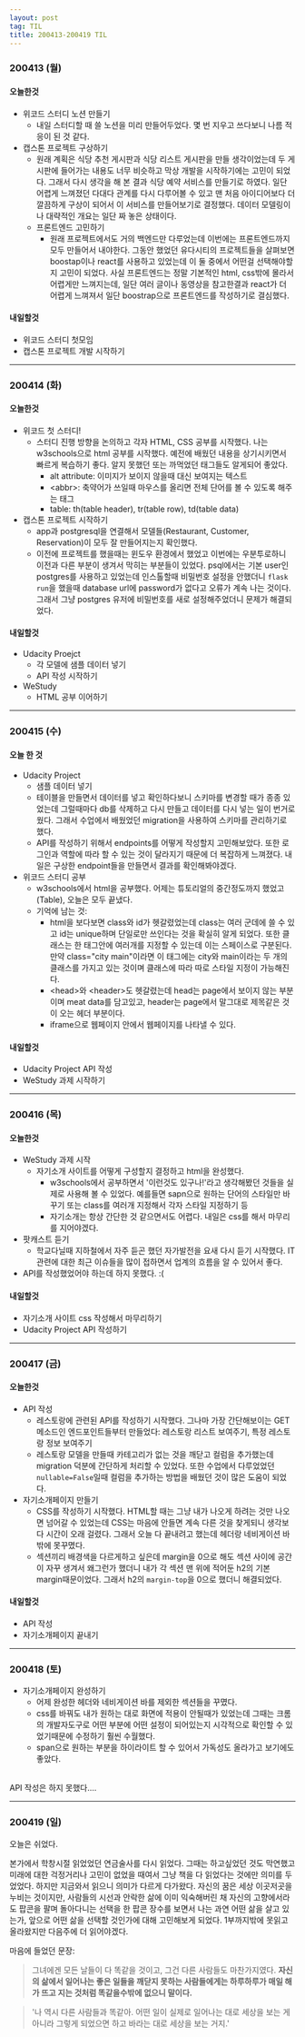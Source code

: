 ```yaml
---
layout: post
tag: TIL
title: 200413-200419 TIL
---
```

### 200413 (월)
#### 오늘한것
- 위코드 스터디 노션 만들기
  - 내일 스터디할 때 쓸 노션을 미리 만들어두었다. 몇 번 지우고 쓰다보니 나름 적응이 된 것 같다.
- 캡스톤 프로젝트 구상하기
  - 원래 계획은 식당 추천 게시판과 식당 리스트 게시판을 만들 생각이었는데 두 게시판에 들어가는 내용도 너무 비슷하고 막상 개발을 시작하기에는 고민이 되었다. 그래서 
  다시 생각을 해 본 결과 식당 예약 서비스를 만들기로 하였다. 일단 어렵게 느껴졌던 다대다 관계를 다시 다루어볼 수 있고 맨 처음 아이디어보다 더 깔끔하게 구상이 되어서 
  이 서비스를 만들어보기로 결정했다. 데이터 모델링이나 대략적인 개요는 일단 짜 놓은 상태이다.
  - 프론트엔드 고민하기 
     - 원래 프로젝트에서도 거의 백엔드만 다루었는데 이번에는 프론트엔드까지 모두 만들어서 내야한다. 그동안 했었던 유다시티의 프로젝트들을 살펴보면 
     boostap이나 react를 사용하고 있었는데 이 둘 중에서 어떤걸 선택해야할지 고민이 되었다. 사실 프론트엔드는 정말 기본적인 html, css밖에 몰라서 어렵게만 느껴지는데, 일단 
     여러 글이나 동영상을 참고한결과 react가 더 어렵게 느껴져서 일단 boostrap으로 프론트엔드를 작성하기로 결심했다.
     
#### 내일할것
- 위코드 스터디 첫모임
- 캡스톤 프로젝트 개발 시작하기

---

### 200414 (화)
#### 오늘한것
- 위코드 첫 스터디!
   - 스터디 진행 방향을 논의하고 각자 HTML, CSS 공부를 시작했다. 나는 w3schools으로 html 공부를 시작했다. 예전에 배웠던 내용을 상기시키면서 빠르게 복습하기 좋다. 알지 못했던 또는 까먹었던 태그들도 알게되어 좋았다.
     - alt attribute: 이미지가 보이지 않을때 대신 보여지는 텍스트
     - \<abbr\>: 축약어가 쓰일때 마우스를 올리면 전체 단어를 볼 수 있도록 해주는 태그
     - table: th(table header), tr(table row), td(table data)
- 캡스톤 프로젝트 시작하기
   - app과 postgresql을 연결해서 모델들(Restaurant, Customer, Reservation)이 모두 잘 만들어지는지 확인했다. 
   - 이전에 프로젝트를 했을때는 윈도우 환경에서 했었고 이번에는 우분투로하니 이전과 다른 부분이 생겨서 막히는 부분들이 있었다. psql에서는 기본 user인 postgres를 사용하고 있었는데 인스톨할때 비밀번호 설정을 안했더니 `flask run`을 했을때 database url에 password가 없다고 오류가 계속 나는 것이다. 그래서 그냥 postgres 유저에 비밀번호를 새로 설정해주었더니 문제가 해결되었다.
   
#### 내일할것
- Udacity Proejct
  - 각 모델에 샘플 데이터 넣기
  - API 작성 시작하기
- WeStudy
  - HTML 공부 이어하기

---

### 200415 (수)
#### 오늘 한 것
- Udacity Project
  - 샘플 데이터 넣기
  - 테이블을 만들면서 데이터를 넣고 확인하다보니 스키마를 변경할 때가 종종 있었는데 그럴때마다 db를 삭제하고 다시 만들고 데이터를 다시 넣는 일이 번거로웠다. 그래서 수업에서 배웠었던 migration을 사용하여 스키마를 관리하기로 했다. 
  - API를 작성하기 위해서 endpoints를 어떻게 작성할지 고민해보았다. 또한 로그인과 역할에 따라 할 수 있는 것이 달라지기 때문에 더 복잡하게 느껴졌다. 내일은 구상한 endpoint들을 만들면서 결과를 확인해봐야겠다.
- 위코드 스터디 공부
  - w3schools에서 html을 공부했다. 어제는 튜토리얼의 중간정도까지 했었고(Table), 오늘은 모두 끝냈다.
  - 기억에 남는 것:
    - html을 보다보면 class와 id가 헷갈렸었는데 class는 여러 군데에 쓸 수 있고 id는 unique하며 단일로만 쓰인다는 것을 확실히 알게 되었다. 또한 클래스는 한 태그안에 여러개를 지정할 수 있는데 이는 스페이스로 구분된다. 만약 class="city main"이라면 이 태그에는 city와 main이라는 두 개의 클래스를 가지고 있는 것이며 클래스에 따라 따로 스타일 지정이 가능해진다.
    - \<head\>와 \<header\>도 헷갈렸는데 head는 page에서 보이지 않는 부분이며 meat data를 담고있고, header는 page에서 말그대로 제목같은 것이 오는 헤더 부분이다.
    - iframe으로 웹페이지 안에서 웹페이지를 나타낼 수 있다.
    
 #### 내일할것
 - Udacity Project API 작성
 - WeStudy 과제 시작하기
 
---

### 200416 (목)
#### 오늘한것
- WeStudy 과제 시작
  - 자기소개 사이트를 어떻게 구성할지 결정하고 html을 완성했다. 
    - w3schools에서 공부하면서 '이런것도 있구나!'라고 생각해봤던 것들을 실제로 사용해 볼 수 있었다. 예를들면 sapn으로 원하는 단어의 스타일만 바꾸기 또는 class를 여러개 지정해서 각자 스타일 지정하기 등
    - 자기소개는 항상 간단한 것 같으면서도 어렵다. 내일은 css를 해서 마무리를 지어야겠다.
- 팟캐스트 듣기
  - 학교다닐때 지하철에서 자주 듣곤 했던 자가발전을 요새 다시 듣기 시작했다. IT관련에 대한 최근 이슈들을 많이 접하면서 업계의 흐름을 알 수 있어서 좋다.
- API를 작성했었어야 하는데 하지 못했다. :(

#### 내일할것
- 자기소개 사이트 css 작성해서 마무리하기
- Udacity Project API 작성하기

---

### 200417 (금)
#### 오늘한것
- API 작성
  - 레스토랑에 관련된 API를 작성하기 시작했다. 그나마 가장 간단해보이는 GET메소드인 엔드포인트들부터 만들었다: 레스토랑 리스트 보여주기, 특정 레스토랑 정보 보여주기
  - 레스토랑 모델을 만들때 카테고리가 없는 것을 깨닫고 컬럼을 추가했는데 migration 덕분에 간단하게 처리할 수 있었다. 또한 수업에서 다루었었던 `nullable=False`일때 컬럼을 추가하는 방법을 배웠던 것이 많은 도움이 되었다.
- 자기소개페이지 만들기
  - CSS를 작성하기 시작했다. HTML할 때는 그냥 내가 나오게 하려는 것만 나오면 넘어갈 수 있었는데 CSS는 마음에 안들면 계속 다른 것을 찾게되니 생각보다 시간이 오래 걸렸다. 그래서 오늘 다 끝내려고 했는데 헤더랑 네비게이션 바 밖에 못꾸몄다.
  - 섹션끼리 배경색을 다르게하고 싶은데 margin을 0으로 해도 섹션 사이에 공간이 자꾸 생겨서 왜그런가 했더니 내가 각 섹션 맨 위에 적어둔 h2의 기본 margin때문이었다. 그래서 h2의 `margin-top`을 0으로 했더니 해결되었다.
 
#### 내일할것
- API 작성
- 자기소개페이지 끝내기
 
---

### 200418 (토)
- 자기소개페이지 완성하기
  - 어제 완성한 헤더와 네비게이션 바를 제외한 섹션들을 꾸몄다. 
  - css를 바꿔도 내가 원하는 대로 화면에 적용이 안될때가 있었는데 그때는 크롬의 개발자도구로 어떤 부분에 어떤 설정이 되어있는지 시각적으로 확인할 수 있었기때문에 수정하기 훨씬 수월했다.
  - span으로 원하는 부분을 하이라이트 할 수 있어서 가독성도 올라가고 보기에도 좋았다.
<br>
API 작성은 하지 못했다....

---

### 200419 (일)
오늘은 쉬었다.

본가에서 학창시절 읽었었던 연금술사를 다시 읽었다. 그때는 하고싶었던 것도 막연했고 미래에 대한 걱정거리나 고민이 없었을 때여서 그냥 책을 다 읽었다는 것에만 의미를 두었었다. 하지만 지금와서 읽으니 의미가 다르게 다가왔다. 자신의 꿈은 세상 이곳저곳을 누비는 것이지만, 사람들의 시선과 안락한 삶에 이미 익숙해버린 채 자신의 고향에서라도 팝콘을 팔며 돌아다니는 선택을 한 팝콘 장수를 보면서 나는 과연 어떤 삶을 살고 있는가, 앞으로 어떤 삶을 선택할 것인가에 대해 고민해보게 되었다. 1부까지밖에 못읽고 올라왔지만 다음주에 더 읽어야겠다.

마음에 들었던 문장:
>그녀에겐 모든 날들이 다 똑같을 것이고, 그건 다른 사람들도 마찬가지였다. **자신의 삶에서 일어나는 좋은 일들을 깨닫지 못하는 사람들에게는 하루하루가 매일 해가 뜨고 지는 것처럼 똑같을수밖에 없으니 말이다.**

>'나 역시 다른 사람들과 똑같아. 어떤 일이 실제로 일어나는 대로 세상을 보는 게 아니라 그렇게 되었으면 하고 바라는 대로 세상을 보는 거지.'
